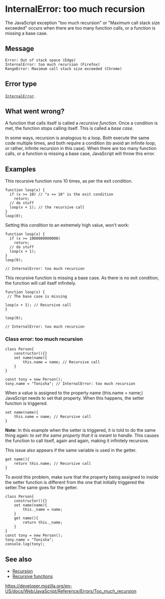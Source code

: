 InternalError: too much recursion
=================================

The JavaScript exception "too much recursion" or "Maximum call stack size exceeded" occurs when there are too many function calls, or a function is missing a base case.

Message
-------

    Error: Out of stack space (Edge)
    InternalError: too much recursion (Firefox)
    RangeError: Maximum call stack size exceeded (Chrome)

Error type
----------

[`InternalError`](../global_objects/internalerror).

What went wrong?
----------------

A function that calls itself is called a *recursive function*. Once a condition is met, the function stops calling itself. This is called a *base case*.

In some ways, recursion is analogous to a loop. Both execute the same code multiple times, and both require a condition (to avoid an infinite loop, or rather, infinite recursion in this case). When there are too many function calls, or a function is missing a base case, JavaScript will throw this error.

Examples
--------

This recursive function runs 10 times, as per the exit condition.

    function loop(x) {
      if (x >= 10) // "x >= 10" is the exit condition
        return;
      // do stuff
      loop(x + 1); // the recursive call
    }
    loop(0);

Setting this condition to an extremely high value, won't work:

    function loop(x) {
      if (x >= 1000000000000)
        return;
      // do stuff
      loop(x + 1);
    }
    loop(0);

    // InternalError: too much recursion

This recursive function is missing a base case. As there is no exit condition, the function will call itself infinitely.

    function loop(x) {
     // The base case is missing

    loop(x + 1); // Recursive call
    }

    loop(0);

    // InternalError: too much recursion

### Class error: too much recursion

    class Person{
        constructor(){}
        set name(name){
            this.name = name; // Recursive call
        }
    }

    const tony = new Person();
    tony.name = "Tonisha"; // InternalError: too much recursion

When a value is assigned to the property name (this.name = name;) JavaScript needs to set that property. When this happens, the setter function is triggered.

    set name(name){
        this.name = name; // Recursive call
    }

**Note:** In this example when the setter is triggered, it is told to do the same thing again: *to set the same property that it is meant to handle.* This causes the function to call itself, again and again, making it infinitely recursive.

This issue also appears if the same variable is used in the getter.

    get name(){
        return this.name; // Recursive call
    }

To avoid this problem, make sure that the property being assigned to inside the setter function is different from the one that initially triggered the setter.The same goes for the getter.

    class Person{
        constructor(){}
        set name(name){
            this._name = name;
        }
        get name(){
            return this._name;
        }
    }
    const tony = new Person();
    tony.name = "Tonisha";
    console.log(tony);

See also
--------

-   [Recursion](https://developer.mozilla.org/en-US/docs/Glossary/Recursion)
-   [Recursive functions](https://developer.mozilla.org/en-US/docs/Web/JavaScript/Guide/Functions#recursion)

<a href="https://developer.mozilla.org/en-US/docs/Web/JavaScript/Reference/Errors/Too_much_recursion" class="_attribution-link">https://developer.mozilla.org/en-US/docs/Web/JavaScript/Reference/Errors/Too_much_recursion</a>
